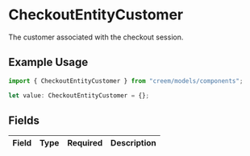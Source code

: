 # CheckoutEntityCustomer

The customer associated with the checkout session.

## Example Usage

```typescript
import { CheckoutEntityCustomer } from "creem/models/components";

let value: CheckoutEntityCustomer = {};
```

## Fields

| Field       | Type        | Required    | Description |
| ----------- | ----------- | ----------- | ----------- |